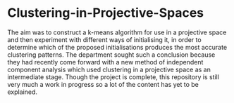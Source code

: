 # Clustering-in-Projective-Spaces
The aim was to construct a k-means algorithm for use in a projective space and then experiment with different ways of initialising it, in order to determine which of the proposed initialisations produces the most accurate clustering patterns. The department sought such a conclusion because they had recently come forward with a new method of independent component analysis which used clustering in a projective space as an intermediate stage. Though the project is complete, this repository is still very much a work in progress so a lot of the content has yet to be explained.
